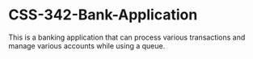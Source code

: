 # CSS-342-Bank-Application
This is a banking application that can process various transactions and manage various accounts while using a queue.
